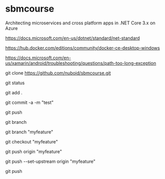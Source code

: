 # sbmcourse
Architecting microservices and cross platform apps in .NET Core 3.x on Azure

https://docs.microsoft.com/en-us/dotnet/standard/net-standard

https://hub.docker.com/editions/community/docker-ce-desktop-windows

https://docs.microsoft.com/en-us/xamarin/android/troubleshooting/questions/path-too-long-exception

git clone https://github.com/nuboid/sbmcourse.git

git status

git add .

git commit -a -m "test"

git push

git branch

git branch "myfeature"

git checkout "myfeature"

git push origin "myfeature"

git push --set-upstream origin "myfeature"

git push


